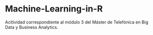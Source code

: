 # Machine-Learning-in-R

Acitividad correspondiente al módulo 3 del Máster de Telefónica en Big Data y Business Analytics.

